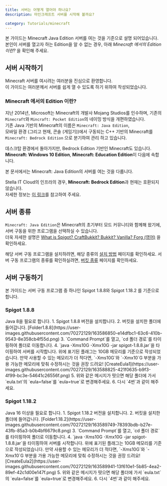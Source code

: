 ```yaml
---
title: 서버는 어떻게 열어야 하나요?
description: 마인크래프트 서버를 시작해 볼까요?

category: Tutorials/minecraft
---
```

본 가이드는 Minecraft Java Edition 서버를 여는 것을 기준으로 설명 되어있습니다.  
본인이 서버를 열고자 하는 Edition을 알 수 없는 경우, 아래 *Minecraft 에서의 Edition 이란?* 을 확인해 주세요.

## 서버 시작하기
Minecraft 서버를 여시려는 여러분을 진심으로 환영합니다.  
이 가이드는 여러분께서 서버를 쉽게 열 수 있도록 하기 위하여 작성되었습니다.

### Minecraft 에서의 Edition 이란?
지난 2014년, Microsoft는 Minecraft의 개발사 Mojang Studios를 인수하며, 기존의 `Minecraft`와 `Mincraft: Pocket Edition`의 네이밍 방식을 개편하였습니다.  
기존 Java 기반의 Minecraft의 이름은 `Minecraft: Java Edition`,  
모바일 환경 (그리고 현재, 콘솔 (게임기))에서 구동되는 C++ 기반의 Minecraft를 `Minecraft: Bedrock Edition` 으로 분기하여 관리 하고 있습니다.  

<alert type="info">
데스크탑 환경에서 돌아가지만, Bedrock Edition 기반인 Minecraft도 있습니다.<br>
<b>Minecraft: Windows 10 Edition</b>, <b>Minecraft: Education Edition</b>이 다음에 속합니다.
</alert>

본 문서에서는 Minecraft: Java Edition의 서버를 여는 것을 다룹니다.

<alert type="warning">
Stella IT Cloud의 인프라의 경우, <b>Minecraft: Bedrock Edition</b>과 현재는 호환되지 않습니다.<br>
자세한 정보는 <a href="/faq/console/no-purpose#호환되지-않는-프로그램">이 링크</a>를 참고하여 주세요.
</alert>

## 서버 종류
`Minecraft: Java Edition`은 Minecraft의 초기부터 모드 커뮤니티와 함께해 왔기에, 서버 구동을 위한 프로그램을 선택하실 수 있습니다.  
더욱 자세한 설명은 [What is Spigot? CraftBukkit? Bukkit? Vanilla? Forg (영어)](https://www.spigotmc.org/wiki/what-is-spigot-craftbukkit-bukkit-vanilla-forg/) 을 확인하세요.

해당 서버 구동 프로그램을 설치하려면, 해당 종류의 [설치 방법](#) 페이지를 확인하세요.
서버 구동 프로그램의 종류를 확인하실려면, [버킷 종류](/tutorial/minecraft/what-kinds-of-bukkits) 페이지를 확인하세요.



## 서버 구동하기
본 가이드는 서버 구동 프로그램 중 하나인 Spigot 1.8.8와 Spigot 1.18.2 를 기준으로 합니다.

### Spigot 1.8.8
<alert type="warning">
Java 8을 필요로 합니다.
</alert>
1. Spigot 1.8.8 버전을 설치합니다.
2. 버킷을 설치한 폴더에 들어갑니다.
[Folder1.8.8](https://user-images.githubusercontent.com/70272129/163586850-e14dfbc1-63c6-410b-9543-8e358cb4f55d.png)
3. `Command Prompt`를 열고, `cd 폴더 경로`를 타이핑하여 폴더로 이동합니다.
4. `java -Xms10G -Xmx10G -jar spigot-1.8.8.jar`을 타이핑하여 서버를 시작합니다.
위에 표기된 플래그는 10GB 메모리를 기준으로 작성되었습니다. 만약 사용할 수 있는 메모리가 더 적다면, `-Xms10G`와 `-Xmx10`G 부분을 가용 가능한 메모리에 맞춰 수정하시는 것을 권장 드려요!
[CreateEula1](https://user-images.githubusercontent.com/70272129/163588825-421f0635-b9f3-4f99-bc3e-54641c26556f.png)
5. 위와 같은 메시지가 떳으면 해당 폴더에 가서 `eula.txt`의 `eula=false`를 `eula=true`로 변경해주세요.
6. 다시 `4번`과 같이 해주세요.

### Spigot 1.18.2
<alert type="warning">
Java 16 이상을 필요로 합니다.
</alert>
1. Spigot 1.18.2 버전을 설치합니다.
2. 버킷을 설치한 폴더에 들어갑니다.
[Folder1.18.2](https://user-images.githubusercontent.com/70272129/163589749-78393bdb-b27e-43fb-85a3-b0b4bf6679c8.png)
3. `Command Prompt`를 열고, `cd 폴더 경로`를 타이핑하여 폴더로 이동합니다.
4. `java -Xms10G -Xmx10G -jar spigot-1.8.8.jar`을 타이핑하여 서버를 시작합니다.
위에 표기된 플래그는 10GB 메모리를 기준으로 작성되었습니다. 만약 사용할 수 있는 메모리가 더 적다면, `-Xms10G`와 `-Xmx10`G 부분을 가용 가능한 메모리에 맞춰 수정하시는 것을 권장 드려요!
[CreateEula2](https://user-images.githubusercontent.com/70272129/163589941-13f610e1-5b85-4ea2-89ef-42c1d00e147f.png)
5. 위와 같은 메시지가 떳으면 해당 폴더에 가서 `eula.txt`의 `eula=false`를 `eula=true`로 변경해주세요.
6. 다시 `4번`과 같이 해주세요.
